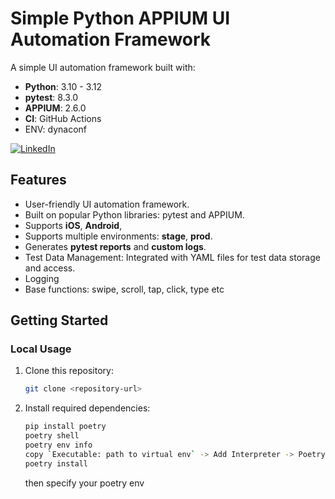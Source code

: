 # Simple Python APPIUM UI Automation Framework

A simple UI automation framework built with:
- **Python**: 3.10 - 3.12
- **pytest**: 8.3.0
- **APPIUM**: 2.6.0
- **CI**: GitHub Actions
- ENV: dynaconf

[![LinkedIn](https://img.shields.io/badge/LinkedIn-Connect-blue)](https://www.linkedin.com/in/dmytro-berezovskyi/)

## Features

- User-friendly UI automation framework.
- Built on popular Python libraries: pytest and APPIUM.
- Supports **iOS**, **Android**,
- Supports multiple environments: **stage**, **prod**.
- Generates **pytest reports** and **custom logs**.
- Test Data Management: Integrated with YAML files for test data storage and access.
- Logging
- Base functions: swipe, scroll, tap, click, type etc

## Getting Started

### Local Usage

1. Clone this repository:
   ```bash
   git clone <repository-url>
   ```
2. Install required dependencies:
   ```bash
   pip install poetry
   poetry shell
   poetry env info
   copy `Executable: path to virtual env` -> Add Interpreter -> Poetry Environment -> Existing environment -> add Executable -> Apply
   poetry install
   ```
   then specify your poetry env
